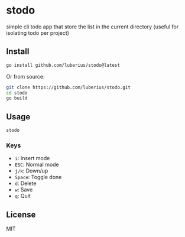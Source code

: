 # stodo

simple cli todo app that store the list in the current directory (useful for isolating todo per project)

## Install

```bash
go install github.com/luberius/stodo@latest
```

Or from source:
```bash
git clone https://github.com/luberius/stodo.git
cd stodo
go build
```

## Usage

```bash
stodo
```

### Keys

- `i`: Insert mode
- `ESC`: Normal mode
- `j/k`: Down/up
- `Space`: Toggle done
- `d`: Delete
- `w`: Save
- `q`: Quit

## License

MIT
